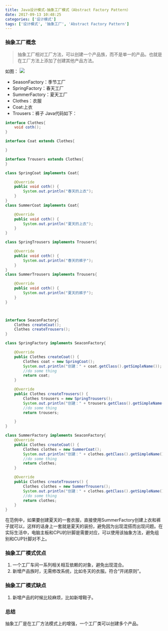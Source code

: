 ```yaml
---
title: Java设计模式-抽象工厂模式（Abstract Factory Pattern）
date: 2017-09-13 10:48:25
categories: ['设计模式']
tags: ['设计模式', '抽象工厂', 'Abstract Factory Pattern']
---
```


### 抽象工厂概念
> 抽象工厂相对工厂方法，可以创建一个产品族，而不是单一的产品。也就是在工厂方法上添加了创建其他产品方法。

如图：
![](http://image.whhxz.smallstool.cn/20170913%E5%B1%8F%E5%B9%95%E5%BF%AB%E7%85%A72017-09-13%E4%B8%8B%E5%8D%882.17.10.png)
* SeasonFactory：季节工厂
* SpringFactory：春天工厂
* SummerFactory：夏天工厂
* Clothes：衣服
* Coat:上衣
* Trousers：裤子
Java代码如下：<!-- more -->
```java
interface Clothes{
    void coth();
}

interface Coat extends Clothes{

}

interface Trousers extends Clothes{
}

class SpringCoat implements Coat{

    @Override
    public void coth() {
        System.out.println("春天的上衣");
    }
}
class SummerCoat implements Coat{

    @Override
    public void coth() {
        System.out.println("夏天的上衣");
    }
}

class SpringTrousers implements Trousers{

    @Override
    public void coth() {
        System.out.println("春天的裤子");
    }
}
class SummerTrousers implements Trousers{

    @Override
    public void coth() {
        System.out.println("夏天的裤子");
    }
}



interface SeaconFactory{
    Clothes createCoat();
    Clothes createTrousers();
}

class SpringFactory implements SeaconFactory{

    @Override
    public Clothes createCoat() {
        Clothes coat = new SpringCoat();
        System.out.println("创建：" + coat.getClass().getSimpleName());
        //do some thing
        return coat;
    }

    @Override
    public Clothes createTrousers() {
        Clothes trousers = new SpringTrousers();
        System.out.println("创建：" + trousers.getClass().getSimpleName());
        //do some thing
        return trousers;

    }
}

class SummerFactory implements SeaconFactory{
    @Override
    public Clothes createCoat() {
        Clothes clothes = new SummerCoat();
        System.out.println("创建：" + clothes.getClass().getSimpleName());
        //do some thing
        return clothes;
    }

    @Override
    public Clothes createTrousers() {
        Clothes clothes = new SummerTrousers();
        System.out.println("创建：" + clothes.getClass().getSimpleName());
        //do some thing
        return clothes;
    }
}
```
在范例中，如果要创建夏天的一套衣服，直接使用SummerFactory创建上衣和裤子就可以，这样的话身上一套就是夏天的装扮，避免因为出现混搭而出现问题。在实际生活中，电脑主板和CPU的针脚是需要对应，可以使用该抽象方法，避免组别和CUP针脚对不上。
### 抽象工厂模式优点
1. 一个工厂车间一系列相关相互依赖的对象，避免出现混合。
2. 新增产品族时，无需修改系统，比如冬天的衣服。符合“开闭原则”。

### 抽象工厂模式缺点
1. 新增产品的时候比较麻烦，比如新增鞋子。
### 总结
抽象工厂是在工厂方法模式上的增强，一个工厂类可以创建多个产品。
